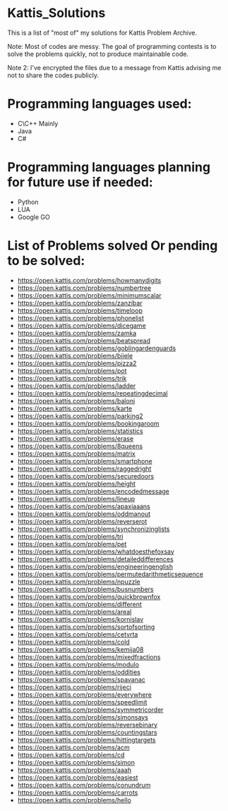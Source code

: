 # Kattis_Solutions
This is a list of "most of" my solutions for Kattis Problem Archive.

Note: Most of codes are messy. The goal of programming contests is to solve the problems quickly, not to produce maintainable code.

Note 2: I've encrypted the files due to a message from Kattis advising me not to share the codes publicly.

# Programming languages used:
- C\C++ Mainly
- Java
- C#

# Programming languages planning for future use if needed:
- Python
- LUA
- Google GO

# List of Problems solved Or pending to be solved:

+ https://open.kattis.com/problems/howmanydigits
+ https://open.kattis.com/problems/numbertree
+ https://open.kattis.com/problems/minimumscalar
+ https://open.kattis.com/problems/zanzibar
+ https://open.kattis.com/problems/timeloop
+ https://open.kattis.com/problems/phonelist
+ https://open.kattis.com/problems/dicegame
+ https://open.kattis.com/problems/zamka
+ https://open.kattis.com/problems/beatspread
+ https://open.kattis.com/problems/goblingardenguards
+ https://open.kattis.com/problems/bijele
+ https://open.kattis.com/problems/pizza2
+ https://open.kattis.com/problems/pot
+ https://open.kattis.com/problems/trik
+ https://open.kattis.com/problems/ladder
+ https://open.kattis.com/problems/repeatingdecimal
+ https://open.kattis.com/problems/baloni
+ https://open.kattis.com/problems/karte
+ https://open.kattis.com/problems/parking2
+ https://open.kattis.com/problems/bookingaroom
+ https://open.kattis.com/problems/statistics
+ https://open.kattis.com/problems/erase
+ https://open.kattis.com/problems/8queens
+ https://open.kattis.com/problems/matrix
+ https://open.kattis.com/problems/smartphone
+ https://open.kattis.com/problems/raggedright
+ https://open.kattis.com/problems/securedoors
+ https://open.kattis.com/problems/height
+ https://open.kattis.com/problems/encodedmessage
+ https://open.kattis.com/problems/lineup
+ https://open.kattis.com/problems/apaxiaaans
+ https://open.kattis.com/problems/oddmanout
+ https://open.kattis.com/problems/reverserot
+ https://open.kattis.com/problems/synchronizinglists
+ https://open.kattis.com/problems/tri
+ https://open.kattis.com/problems/pet
+ https://open.kattis.com/problems/whatdoesthefoxsay
+ https://open.kattis.com/problems/detaileddifferences
+ https://open.kattis.com/problems/engineeringenglish
+ https://open.kattis.com/problems/permutedarithmeticsequence
+ https://open.kattis.com/problems/npuzzle
+ https://open.kattis.com/problems/busnumbers
+ https://open.kattis.com/problems/quickbrownfox
+ https://open.kattis.com/problems/different
+ https://open.kattis.com/problems/areal
+ https://open.kattis.com/problems/kornislav
+ https://open.kattis.com/problems/sortofsorting
+ https://open.kattis.com/problems/cetvrta
+ https://open.kattis.com/problems/cold
+ https://open.kattis.com/problems/kemija08
+ https://open.kattis.com/problems/mixedfractions
+ https://open.kattis.com/problems/modulo
+ https://open.kattis.com/problems/oddities
+ https://open.kattis.com/problems/spavanac
+ https://open.kattis.com/problems/rijeci
+ https://open.kattis.com/problems/everywhere
+ https://open.kattis.com/problems/speedlimit
+ https://open.kattis.com/problems/symmetricorder
+ https://open.kattis.com/problems/simonsays
+ https://open.kattis.com/problems/reversebinary
+ https://open.kattis.com/problems/countingstars
+ https://open.kattis.com/problems/hittingtargets
+ https://open.kattis.com/problems/acm
+ https://open.kattis.com/problems/cd
+ https://open.kattis.com/problems/simon
+ https://open.kattis.com/problems/aaah
+ https://open.kattis.com/problems/easiest
+ https://open.kattis.com/problems/conundrum
+ https://open.kattis.com/problems/carrots
+ https://open.kattis.com/problems/hello
